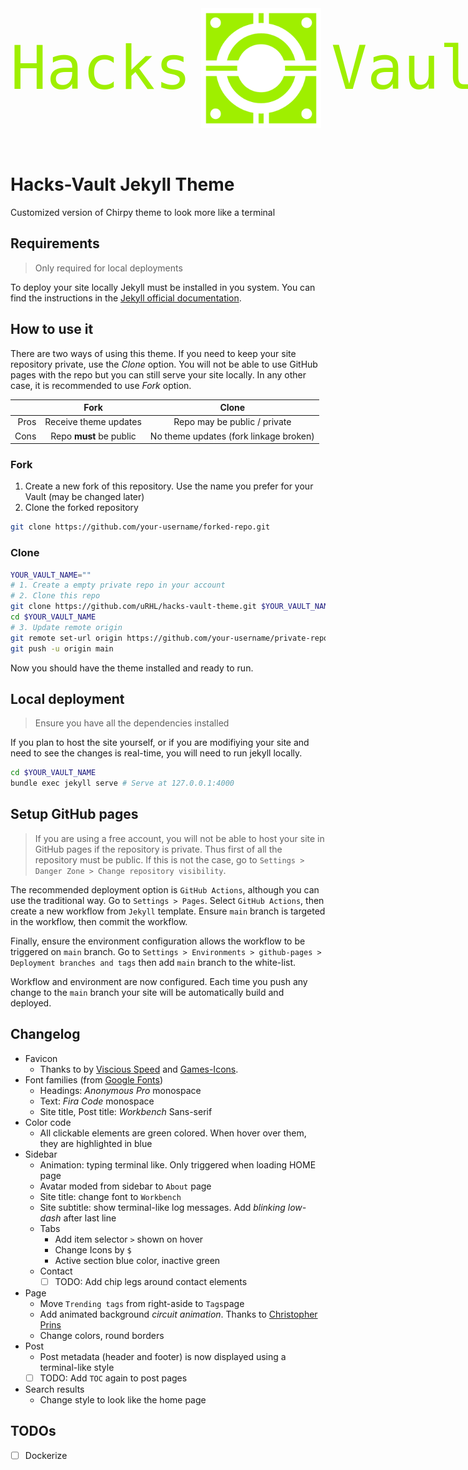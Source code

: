 <!-- markdownlint-disable-next-line -->
<div align="center" style="
    align-items: center;
    display: flex;
    width: 100%;
    font-size: 6rem;
    font-family: monospace;
    color: #9FEF00;
    line-height: 1rem;
">
  <span style="margin-right: 1rem;">Hacks</span>
  <img src="assets/img/favicons/android-chrome-192x192.png">
  <span style="margin-left: 1rem;">Vault</span>
</div>
<br><br>

# Hacks-Vault Jekyll Theme

Customized version of Chirpy theme to look more like a terminal

## Requirements

> Only required for local deployments

To deploy your site locally Jekyll must be installed in you system. You can find the instructions in the [Jekyll official documentation]((https://jekyllrb.com/docs/installation/)).

## How to use it

There are two ways of using this theme. If you need to keep your site repository private, use the *Clone* option. You will not be able to use GitHub pages with the repo but you can still serve your site locally. In any other case, it is recommended to use *Fork* option.


|    |         Fork            |                 Clone                  |
|---:|:-----------------------:|:--------------------------------------:|
|Pros| Receive theme updates   | Repo may be public / private           |
|Cons| Repo **must** be public | No theme updates (fork linkage broken) |


### Fork

1. Create a new fork of this repository. Use the name you prefer for your Vault (may be changed later)
2. Clone the forked repository

```bash
git clone https://github.com/your-username/forked-repo.git
```

### Clone

```bash
YOUR_VAULT_NAME=""
# 1. Create a empty private repo in your account
# 2. Clone this repo
git clone https://github.com/uRHL/hacks-vault-theme.git $YOUR_VAULT_NAME$
cd $YOUR_VAULT_NAME
# 3. Update remote origin
git remote set-url origin https://github.com/your-username/private-repo.git
git push -u origin main
```

Now you should have the theme installed and ready to run.

## Local deployment

> Ensure you have all the dependencies installed

If you plan to host the site yourself, or if you are modifiying your site and need to see the changes is real-time, you will need to run jekyll locally.

```bash
cd $YOUR_VAULT_NAME
bundle exec jekyll serve # Serve at 127.0.0.1:4000
```

## Setup GitHub pages

> If you are using a free account, you will not be able to host your site in GitHub pages if the repository is private. Thus first of all the repository must be public. If this is not the case, go to `Settings > Danger Zone > Change repository visibility`.

The recommended deployment option is `GitHub Actions`, although you can use the traditional way.
Go to `Settings > Pages`. Select `GitHub Actions`, then create a new workflow from `Jekyll` template. Ensure `main` branch is targeted in the workflow, then commit the workflow. 

Finally, ensure the environment configuration allows the workflow to be triggered on `main` branch. Go to `Settings > Environments > github-pages > Deployment branches and tags` then add `main` branch to the white-list.


Workflow and environment are now configured. Each time you push any change to the `main` branch your site will be automatically build and deployed.

## Changelog
- Favicon
  - Thanks to by [Viscious Speed](https://viscious-speed.deviantart.com/) and [Games-Icons](https://game-icons.net/).
- Font families (from [Google Fonts](https://fonts.google.com/))
  - Headings: _Anonymous Pro_ monospace
  - Text: _Fira Code_ monospace
  - Site title, Post title: _Workbench_ Sans-serif
- Color code
  - All clickable elements are green colored. When hover over them, they are highlighted in blue
- Sidebar
  - Animation: typing terminal like. Only triggered when loading HOME page
  - Avatar moded from sidebar to `About` page
  - Site title: change font to `Workbench`
  - Site subtitle: show terminal-like log messages. Add _blinking low-dash_ after last line 
  - Tabs
    - Add item selector `>` shown on hover
    - Change Icons by `$`
    - Active section blue color, inactive green
  - Contact
    - [ ] TODO: Add chip legs around contact elements
- Page
  - Move `Trending tags` from right-aside to `Tags`page
  - Add animated background _circuit animation_. Thanks to [Christopher Prins](https://codepen.io/christopherprins/pen/rZZWoj)
  - Change colors, round borders
- Post
  - Post metadata (header and footer) is now displayed using a terminal-like style
  - [ ] TODO: Add `TOC` again to post pages
- Search results
  - Change style to look like the home page

## TODOs

- [ ] Dockerize